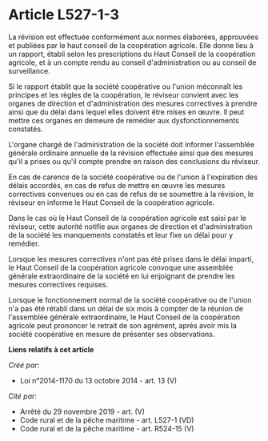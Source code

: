 # Article L527-1-3

La révision est effectuée conformément aux normes élaborées, approuvées et publiées par le haut conseil de la coopération
agricole. Elle donne lieu à un rapport, établi selon les prescriptions du Haut Conseil de la coopération agricole, et à un
compte rendu au conseil d'administration ou au conseil de surveillance.

Si le rapport établit que la société coopérative ou l'union méconnaît les principes et les règles de la coopération, le
réviseur convient avec les organes de direction et d'administration des mesures correctives à prendre ainsi que du délai dans
lequel elles doivent être mises en œuvre. Il peut mettre ces organes en demeure de remédier aux dysfonctionnements constatés.

L'organe chargé de l'administration de la société doit informer l'assemblée générale ordinaire annuelle de la révision
effectuée ainsi que des mesures qu'il a prises ou qu'il compte prendre en raison des conclusions du réviseur.

En cas de carence de la société coopérative ou de l'union à l'expiration des délais accordés, en cas de refus de mettre en
œuvre les mesures correctives convenues ou en cas de refus de se soumettre à la révision, le réviseur en informe le Haut
Conseil de la coopération agricole.

Dans le cas où le Haut Conseil de la coopération agricole est saisi par le réviseur, cette autorité notifie aux organes de
direction et d'administration de la société les manquements constatés et leur fixe un délai pour y remédier.

Lorsque les mesures correctives n'ont pas été prises dans le délai imparti, le Haut Conseil de la coopération agricole
convoque une assemblée générale extraordinaire de la société en lui enjoignant de prendre les mesures correctives requises.

Lorsque le fonctionnement normal de la société coopérative ou de l'union n'a pas été rétabli dans un délai de six mois à
compter de la réunion de l'assemblée générale extraordinaire, le Haut Conseil de la coopération agricole peut prononcer le
retrait de son agrément, après avoir mis la société coopérative en mesure de présenter ses observations.

**Liens relatifs à cet article**

_Créé par_:

  - Loi n°2014-1170 du 13 octobre 2014 - art. 13 (V)

_Cité par_:

  - Arrêté du 29 novembre 2019 - art. (V)
  - Code rural et de la pêche maritime - art. L527-1 (VD)
  - Code rural et de la pêche maritime - art. R524-15 (V)
